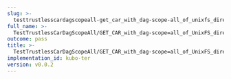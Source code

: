```yaml
---
slug: >-
  testtrustlesscardagscopeall-get_car_with_dag-scope-all_of_unixfs_directory_with_multiple_files_(format-car)
full_name: >-
  TestTrustlessCarDagScopeAll/GET_CAR_with_dag-scope=all_of_UnixFS_directory_with_multiple_files_(format=car)
outcome: pass
title: >-
  TestTrustlessCarDagScopeAll/GET_CAR_with_dag-scope=all_of_UnixFS_directory_with_multiple_files_(format=car)
implementation_id: kubo-ter
version: v0.0.2
---
```


